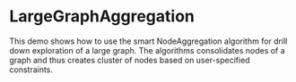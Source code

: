 # LargeGraphAggregation

This demo shows how to use the smart NodeAggregation algorithm for drill down exploration of a large graph.
        The algorithms consolidates nodes of a graph and thus creates cluster of nodes based on user-specified constraints.
